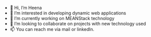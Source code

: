 - 👋 Hi, I’m Heena
- 👀 I’m interested in developing dynamic web applications
- 🌱 I’m currently working on MEANStack technology
- 💞️ I’m looking to collaborate on projects with new technology used
- 📫 You can reach me via mail or linkedIn.

<!---
heena-1996/heena-1996 is a ✨ special ✨ repository because its `README.md` (this file) appears on your GitHub profile.
You can click the Preview link to take a look at your changes.
--->
